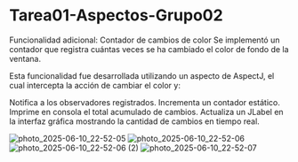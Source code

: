 # Tarea01-Aspectos-Grupo02

Funcionalidad adicional: Contador de cambios de color
Se implementó un contador que registra cuántas veces se ha cambiado el color de fondo de la ventana.

Esta funcionalidad fue desarrollada utilizando un aspecto de AspectJ, el cual intercepta la acción de cambiar el color y:

Notifica a los observadores registrados.
Incrementa un contador estático.
Imprime en consola el total acumulado de cambios.
Actualiza un JLabel en la interfaz gráfica mostrando la cantidad de cambios en tiempo real.


![photo_2025-06-10_22-52-05](https://github.com/user-attachments/assets/b0e5852d-5764-4beb-a0e3-499a52567f0d)
![photo_2025-06-10_22-52-06](https://github.com/user-attachments/assets/8d2e97f0-d02f-48e2-9b65-9df796f40f35)
![photo_2025-06-10_22-52-06 (2)](https://github.com/user-attachments/assets/d7c9e01b-9e25-496b-815b-696499fa1eb8)
![photo_2025-06-10_22-52-07](https://github.com/user-attachments/assets/30758dd9-4e55-4b47-81bc-8a4ea77b2e0a)
